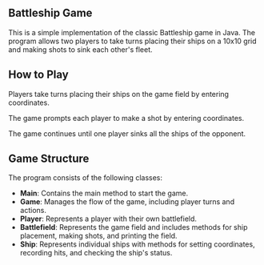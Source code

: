 ## Battleship Game
This is a simple implementation of the classic Battleship game in Java. The program allows two players to take turns placing their ships on a 10x10 grid and making shots to sink each other's fleet.


## How to Play
Players take turns placing their ships on the game field by entering coordinates.

The game prompts each player to make a shot by entering coordinates.

The game continues until one player sinks all the ships of the opponent.

## Game Structure
The program consists of the following classes:

- **Main**: Contains the main method to start the game.
- **Game**: Manages the flow of the game, including player turns and actions.
- **Player**: Represents a player with their own battlefield.
- **Battlefield**: Represents the game field and includes methods for ship placement, making shots, and printing the field.
- **Ship**: Represents individual ships with methods for setting coordinates, recording hits, and checking the ship's status.


